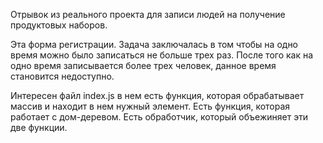 Отрывок из реального проекта для записи людей на получение продуктовых наборов.

Эта форма регистрации.
Задача заключалась в том чтобы на одно время можно было записаться не больше трех раз.
После того как на одно время записывается более трех человек, данное время становится недоступно.

Интересен файл index.js в нем есть функция, которая обрабатывает массив и находит в нем нужный элемент.
Есть функция, которая работает с дом-деревом.
Есть обработчик, который объежиняет эти две функции.